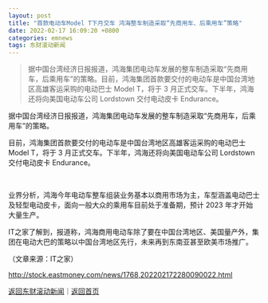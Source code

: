 ```yaml
---
layout: post
title: "首款电动车Model T下月交车 鸿海整车制造采取“先商用车、后乘用车”策略"
date: 2022-02-17 16:09:20 +0800
categories: emnews
tags: 东财滚动新闻
---
```

> 据中国台湾经济日报报道，鸿海集团电动车发展的整车制造采取“先商用车，后乘用车”的策略。目前，鸿海集团首款要交付的电动车是中国台湾地区高雄客运采购的电动巴士 Model T，将于 3 月正式交车。下半年，鸿海还将向美国电动车公司 Lordstown 交付电动皮卡 Endurance。

<p>据中国台湾经济日报报道，鸿海集团电动车发展的整车制造采取“先商用车，后乘用车”的策略。</p>
 <p>目前，鸿海集团首款要交付的电动车是中国台湾地区高雄客运采购的电动巴士 Model T，将于 3 月正式交车。下半年，鸿海还将向美国电动车公司 Lordstown 交付电动皮卡 Endurance。</p>
 &nbsp;<p>业界分析，鸿海今年电动车整车组装业务基本以商用市场为主，车型涵盖电动巴士及轻型电动皮卡，面向一般大众的乘用车目前处于准备期，预计 2023 年才开始大量生产。</p>
 <p>IT之家了解到，报道称，鸿海商用电动车除了要在中国台湾地区、美国量产外，集团在电动大巴的策略以中国台湾地区先行，未来再到东南亚甚至欧美市场推广。</p><p class="em_media">（文章来源：IT之家）</p>

<http://stock.eastmoney.com/news/1768,202202172280090022.html>

[返回东财滚动新闻](//finews.withounder.com/emnews/)｜[返回首页](//finews.withounder.com/)
